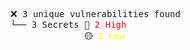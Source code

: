 <pre>❌ 3 unique vulnerabilities found<br>└── 3 Secrets 🔴 <span style="color:red">2 High</span><br>              🟡 <span style="color:yellow">1 Low</span></pre>